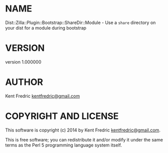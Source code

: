 # NAME

Dist::Zilla::Plugin::Bootstrap::ShareDir::Module - Use a `share` directory on your dist for a module during bootstrap

# VERSION

version 1.000000

# AUTHOR

Kent Fredric <kentfredric@gmail.com>

# COPYRIGHT AND LICENSE

This software is copyright (c) 2014 by Kent Fredric <kentfredric@gmail.com>.

This is free software; you can redistribute it and/or modify it under
the same terms as the Perl 5 programming language system itself.

